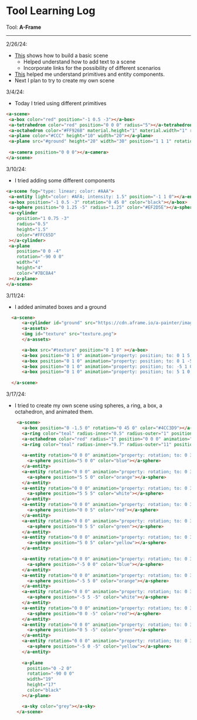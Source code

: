 # Tool Learning Log

Tool: **A-Frame**

---

2/26/24:
* [This](https://aframe.io/docs/1.5.0/guides/building-a-basic-scene.html) shows how to build a basic scene
  * Helped understand how to add text to a scene
  * Incorporate links for the possibility of different scenarios
* [This](https://aframe.io/docs/1.5.0/introduction/html-and-primitives.html) helped me understand primitives and entity components.
* Next I plan to try to create my own scene


3/4/24:
* Today I tried using different primitives
```HTML
<a-scene>
 <a-box color="red" position="-1 0.5 -3"></a-box>
 <a-tetrahedron color="red" position="0 0 0" radius="5"></a-tetrahedron>
 <a-octahedron color="#FF926B" material.height="1" material.width="1" radius="5"></a-octahedron>
 <a-plane color="#CCC" height="10" width="20"></a-plane>
 <a-plane src="#ground" height="20" width="30" position="1 1 1" rotation="-90 0 0"></a-plane>
 
 <a-camera position="0 0 0"></a-camera>
</a-scene>
```

3/10/24:
* I tried adding some different components
```HTML
<a-scene fog="type: linear; color: #AAA">
 <a-entity light="color: #AFA; intensity: 1.5" position="-1 1 0"></a-entity>
 <a-box position="-1 0.5 -3" rotation="0 45 0" color="black"></a-box>
 <a-sphere position="0 1.25 -5" radius="1.25" color="#EF2D5E"></a-sphere>
 <a-cylinder
    position="1 0.75 -3"
    radius="0.5"
    height="1.5"
    color="#FFC65D"
 ></a-cylinder>
 <a-plane
    position="0 0 -4"
    rotation="-90 0 0"
    width="4"
    height="4"
    color="#7BC8A4"
 ></a-plane>
</a-scene>
```
3/11/24:
* I added animated boxes and a ground
```HTML
  <a-scene>
      <a-cylinder id="ground" src="https://cdn.aframe.io/a-painter/images/floor.jpg" radius="100" height="0.1"></a-cylinder>
      <a-assets>
      <img id="texture" src="texture.png">
      </a-assets>

      <a-box src="#texture" position="0 1 0" ></a-box>
      <a-box position="0 1 0" animation="property: position; to: 0 1 5; dur: 2000; easing: linear; loop: true" color="green"></a-box>
      <a-box position="0 1 0" animation="property: position; to: 0 1 -5; dur: 2000; easing: linear; loop: true" color="red"></a-box>
      <a-box position="0 1 0" animation="property: position; to: -5 1 0; dur: 2000; easing: linear; loop: true" color="black"></a-box>
      <a-box position="0 1 0" animation="property: position; to: 5 1 0; dur: 2000; easing: linear; loop: true" color="white"></a-box>
    
  </a-scene>

```

3/17/24:
* I tried to create my own scene using spheres, a ring, a box, a octahedron, and animated them.
```HTML
    <a-scene>
      <a-box position="0 -1.5 0" rotation="0 45 0" color="#4CC3D9"></a-box>
      <a-ring color="teal" radius-inner="0.5" radius-outer="1" position="0 0 0" width="20"></a-ring>
      <a-octahedron color="red" radius="1" position="0 0 0" animation="property: rotation; to: 0 360 0; loop: true; dur: 10000"></a-octahedron>
      <a-ring color="teal" radius-inner="9.7" radius-outer="11" position="0 0 0"></a-ring>
      
      <a-entity rotation="0 0 0" animation="property: rotation; to: 0 360 0; loop: true; dur: 10000">
        <a-sphere position="5 0 0" color="blue"></a-sphere>
      </a-entity>
      <a-entity rotation="0 0 0" animation="property: rotation; to: 0 360 0; loop: true; dur: 10000">
        <a-sphere position="5 5 0" color="orange"></a-sphere>
      </a-entity>
      <a-entity rotation="0 0 0" animation="property: rotation; to: 0 360 0; loop: true; dur: 10000">
        <a-sphere position="5 5 5" color="white"></a-sphere>
      </a-entity>
      <a-entity rotation="0 0 0" animation="property: rotation; to: 0 360 0; loop: true; dur: 10000">
        <a-sphere position="0 0 5" color="red"></a-sphere>
      </a-entity>
      <a-entity rotation="0 0 0" animation="property: rotation; to: 0 360 0; loop: true; dur: 10000">
        <a-sphere position="0 5 5" color="green"></a-sphere>
      </a-entity>
      <a-entity rotation="0 0 0" animation="property: rotation; to: 0 360 0; loop: true; dur: 10000">
        <a-sphere position="5 0 5" color="yellow"></a-sphere>
      </a-entity>

      <a-entity rotation="0 0 0" animation="property: rotation; to: 0 360 0; loop: true; dur: 10000">
        <a-sphere position="-5 0 0" color="blue"></a-sphere>
      </a-entity>
      <a-entity rotation="0 0 0" animation="property: rotation; to: 0 360 0; loop: true; dur: 10000">
        <a-sphere position="-5 5 0" color="orange"></a-sphere>
      </a-entity>
      <a-entity rotation="0 0 0" animation="property: rotation; to: 0 360 0; loop: true; dur: 10000">
        <a-sphere position="-5 5 -5" color="white"></a-sphere>
      </a-entity>
      <a-entity rotation="0 0 0" animation="property: rotation; to: 0 360 0; loop: true; dur: 10000">
        <a-sphere position="0 0 -5" color="red"></a-sphere>
      </a-entity>
      <a-entity rotation="0 0 0" animation="property: rotation; to: 0 360 0; loop: true; dur: 10000">
        <a-sphere position="0 5 -5" color="green"></a-sphere>
      </a-entity>
      <a-entity rotation="0 0 0" animation="property: rotation; to: 0 360 0; loop: true; dur: 10000">
        <a-sphere position="-5 0 -5" color="yellow"></a-sphere>
      </a-entity>
      
      <a-plane
        position="0 -2 0"
        rotation="-90 0 0"
        width="19"
        height="17"
        color="black"
      ></a-plane>

      <a-sky color="grey"></a-sky>
    </a-scene>
```


<!-- 
* Links you used today (websites, videos, etc)
* Things you tried, progress you made, etc
* Challenges, a-ha moments, etc
* Questions you still have
* What you're going to try next
-->
